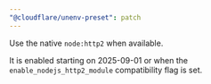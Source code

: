 ```yaml
---
"@cloudflare/unenv-preset": patch
---
```


Use the native `node:http2` when available.

It is enabled starting on 2025-09-01 or when the `enable_nodejs_http2_module` compatibility flag is set.
